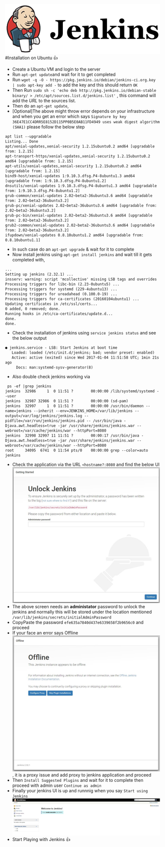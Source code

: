 ![](/jenkins-logo.png)
#Installation on Ubuntu :+1:
- Create a Ubuntu VM and login to the server
- Run `apt-get update`and wait for it to get completed
- Run `wget -q -O - https://pkg.jenkins.io/debian/jenkins-ci.org.key | sudo apt-key add -` to add the key and this should return `OK`
- Then Run `sudo sh -c 'echo deb http://pkg.jenkins.io/debian-stable binary/ > /etc/apt/sources.list.d/jenkins.list'` , this command will add the *URL* to the sources list.
- Then do an `apt-get update`, 
- [Optional]The above might throw error depends on your infrastructure and when you get an error which says `Signature by key 36E47E1CC4DRR5E8152D115PP0B5E0AB11FD4949 uses weak digest algorithm (SHA1)` please follow the below step
```
apt list --upgradable
Listing... Done
apt/xenial-updates,xenial-security 1.2.15ubuntu0.2 amd64 [upgradable from: 1.2.15]
apt-transport-https/xenial-updates,xenial-security 1.2.15ubuntu0.2 amd64 [upgradable from: 1.2.15]
apt-utils/xenial-updates,xenial-security 1.2.15ubuntu0.2 amd64 [upgradable from: 1.2.15]
bind9-host/xenial-updates 1:9.10.3.dfsg.P4-8ubuntu1.3 amd64 [upgradable from: 1:9.10.3.dfsg.P4-8ubuntu1.2]
dnsutils/xenial-updates 1:9.10.3.dfsg.P4-8ubuntu1.3 amd64 [upgradable from: 1:9.10.3.dfsg.P4-8ubuntu1.2]
grub-common/xenial-updates 2.02~beta2-36ubuntu3.6 amd64 [upgradable from: 2.02~beta2-36ubuntu3.2]
grub-pc/xenial-updates 2.02~beta2-36ubuntu3.6 amd64 [upgradable from: 2.02~beta2-36ubuntu3.2]
grub-pc-bin/xenial-updates 2.02~beta2-36ubuntu3.6 amd64 [upgradable from: 2.02~beta2-36ubuntu3.2]
grub2-common/xenial-updates 2.02~beta2-36ubuntu3.6 amd64 [upgradable from: 2.02~beta2-36ubuntu3.2]
ifupdown/xenial-updates 0.8.10ubuntu1.2 amd64 [upgradable from: 0.8.10ubuntu1.1]

```
- In such case do an `apt-get upgrade` & wait for it to complete
- Now install jenkins using `apt-get install jenkins` and wait till it gets completed with,
```
...
Setting up jenkins (2.32.1) ...
insserv: warning: script 'mcollective' missing LSB tags and overrides
Processing triggers for libc-bin (2.23-0ubuntu5) ...
Processing triggers for systemd (229-4ubuntu13) ...
Processing triggers for ureadahead (0.100.0-19) ...
Processing triggers for ca-certificates (20160104ubuntu1) ...
Updating certificates in /etc/ssl/certs...
0 added, 0 removed; done.
Running hooks in /etc/ca-certificates/update.d...
done.
done.
```
- Check the installation of jenkins using `service jenkins status` and see the below output
```
● jenkins.service - LSB: Start Jenkins at boot time
   Loaded: loaded (/etc/init.d/jenkins; bad; vendor preset: enabled)
   Active: active (exited) since Wed 2017-01-04 11:51:58 UTC; 1min 21s ago
     Docs: man:systemd-sysv-generator(8)
```
- Also double check jenkins working via 
```
 ps -ef |grep jenkins
jenkins  32986     1  0 11:51 ?        00:00:00 /lib/systemd/systemd --user
jenkins  32987 32986  0 11:51 ?        00:00:00 (sd-pam)
jenkins  32997     1  0 11:51 ?        00:00:00 /usr/bin/daemon --name=jenkins --inherit --env=JENKINS_HOME=/var/lib/jenkins --output=/var/log/jenkins/jenkins.log --pidfile=/var/run/jenkins/jenkins.pid -- /usr/bin/java -Djava.awt.headless=true -jar /usr/share/jenkins/jenkins.war --webroot=/var/cache/jenkins/war --httpPort=8080
jenkins  32998 32997 11 11:51 ?        00:00:17 /usr/bin/java -Djava.awt.headless=true -jar /usr/share/jenkins/jenkins.war --webroot=/var/cache/jenkins/war --httpPort=8080
root     34095  6741  0 11:54 pts/0    00:00:00 grep --color=auto jenkins
```
- Check the application via the URL `<hostname?:8080` and find the below UI ![](/img/ui-jenkins.JPG)
- The above screen needs an **administator** password to unlock the jenkins and normally this will be stored under the location mentioned `/var/lib/jenkins/secrets/initialAdminPassword`
- CopyPaste the password `efe635a7840d437e6339658f2b9656c0` and proceed
- If your face an error says Offline ![](/img/proxy-jenkins.JPG), it is a proxy issue and add proxy to jenkins application and proceed
- Then `Install Suggested Plugins` and wait for it to complete then proceed with admin user `Continue as admin`
- Finally your jenkins UI is up and runnnig when you say `Start using Jenkins` ![](/img/jenkins-final-ui.JPG)
- Start Playing with Jenkins :+1:




